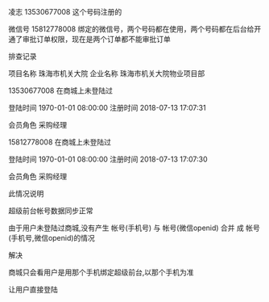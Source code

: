 


凌志 13530677008 这个号码注册的 


微信号 15812778008 绑定的微信号，两个号码都在使用，两个号码都在后台给开通了审批订单权限，现在是两个订单都不能审批订单




排查记录

项目名称
珠海市机关大院
企业名称
珠海市机关大院物业项目部

13530677008 在商城上未登陆过 

登陆时间 1970-01-01 08:00:00 注册时间 2018-07-13 17:07:31

会员角色 采购经理

15812778008 在商城上未登陆过 
            
登陆时间 1970-01-01 08:00:00 注册时间 2018-07-13 17:07:30

会员角色 采购经理


此情况说明

超级前台帐号数据同步正常

由于用户未登陆过商城,没有产生 帐号(手机号) 与 帐号(微信openid) 合并 成 帐号(手机号,微信openid)的情况


解决

商城只会看用户是用那个手机绑定超级前台,以那个手机为准

让用户直接登陆